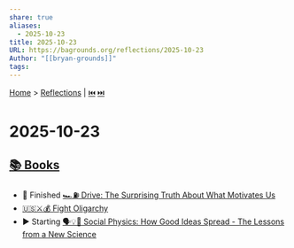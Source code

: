 ```yaml
---
share: true
aliases:
  - 2025-10-23
title: 2025-10-23
URL: https://bagrounds.org/reflections/2025-10-23
Author: "[[bryan-grounds]]"
tags:
---
```

[Home](../index.md) > [Reflections](./index.md) | [⏮️](./2025-10-22.md) [⏭️](./2025-10-24.md)  
# 2025-10-23  
## [📚 Books](../books/index.md)  
- 🏁 Finished [🏎️⛽ Drive: The Surprising Truth About What Motivates Us](../books/drive-the-surprising-truth-about-what-motivates-us.md)  
- [🇺🇸⚔️💰 Fight Oligarchy](../books/fight-oligarchy.md)  
- ▶️ Starting [🗣️💡🦠 Social Physics: How Good Ideas Spread - The Lessons from a New Science](../books/social-physics.md)